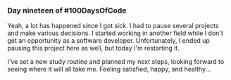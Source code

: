 ### Day nineteen of #100DaysOfCode

Yeah, a lot has happened since I got sick. I had to pause several projects and make various decisions. I started working in another field while I don't get an opportunity as a software developer.
Unfortunately, I ended up pausing this project here as well, but today I'm restarting it.

I've set a new study routine and planned my next steps, looking forward to seeing where it will all take me. Feeling satisfied, happy, and healthy...
